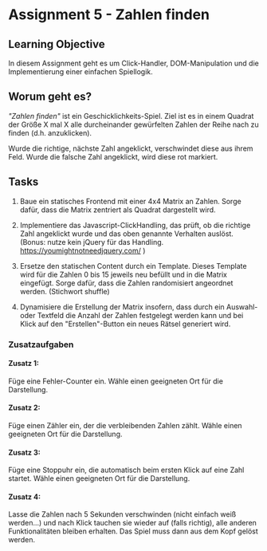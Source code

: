 # Assignment 5 - Zahlen finden
## Learning Objective
In diesem Assignment geht es um Click-Handler, DOM-Manipulation und die Implementierung einer einfachen Spiellogik.

## Worum geht es?
_"Zahlen finden"_ ist ein Geschicklichkeits-Spiel. Ziel ist es in einem Quadrat der Größe X mal X alle durcheinander 
gewürfelten Zahlen der Reihe nach zu finden (d.h. anzuklicken).

Wurde die richtige, nächste Zahl angeklickt, verschwindet diese aus ihrem Feld.
Wurde die falsche Zahl angeklickt, wird diese rot markiert.

## Tasks
1. Baue ein statisches Frontend mit einer 4x4 Matrix an Zahlen. Sorge dafür, dass die Matrix zentriert als Quadrat dargestellt wird.

2. Implementiere das Javascript-ClickHandling, das prüft, ob die richtige Zahl angeklickt wurde und das oben genannte 
Verhalten auslöst. (Bonus: nutze kein jQuery für das Handling. https://youmightnotneedjquery.com/ )

3. Ersetze den statischen Content durch ein Template. Dieses Template wird für die Zahlen 0 bis 15 jeweils neu 
befüllt und in die Matrix eingefügt. 
Sorge dafür, dass die Zahlen randomisiert angeordnet werden. (Stichwort shuffle)

4. Dynamisiere die Erstellung der Matrix insofern, dass durch ein Auswahl- oder Textfeld die Anzahl der Zahlen festgelegt werden kann und bei Klick auf den "Erstellen"-Button ein neues Rätsel generiert wird.

### Zusatzaufgaben
#### Zusatz 1:
Füge eine Fehler-Counter ein. Wähle einen geeigneten Ort für die Darstellung.

#### Zusatz 2:
Füge einen Zähler ein, der die verbleibenden Zahlen zählt. Wähle einen geeigneten Ort für die Darstellung.

#### Zusatz 3:
Füge eine Stoppuhr ein, die automatisch beim ersten Klick auf eine Zahl startet. Wähle einen geeigneten Ort 
für die Darstellung.

#### Zusatz 4:
Lasse die Zahlen nach 5 Sekunden verschwinden (nicht einfach weiß werden...) und nach Klick tauchen sie wieder auf 
(falls richtig), alle anderen Funktionalitäten bleiben erhalten. Das Spiel muss dann aus dem Kopf gelöst werden.